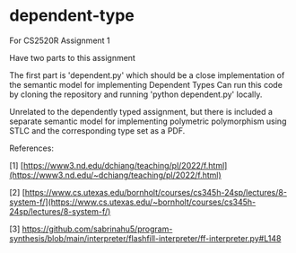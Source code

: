 # dependent-type
For CS2520R Assignment 1

Have two parts to this assignment

The first part is 'dependent.py' which should be a close implementation of the semantic model for implementing Dependent Types
Can run this code by cloning the repository and running 'python dependent.py' locally.

Unrelated to the dependently typed assignment, but there is included a separate semantic model for implementing polymetric polymorphism using STLC and the corresponding type set as a PDF.

References:

[1] [https://www3.nd.edu/dchiang/teaching/pl/2022/f.html](https://www3.nd.edu/~dchiang/teaching/pl/2022/f.html)

[2] [https://www.cs.utexas.edu/bornholt/courses/cs345h-24sp/lectures/8-system-f/](https://www.cs.utexas.edu/~bornholt/courses/cs345h-24sp/lectures/8-system-f/)

[3] https://github.com/sabrinahu5/program-synthesis/blob/main/interpreter/flashfill-interpreter/ff-interpreter.py#L148
